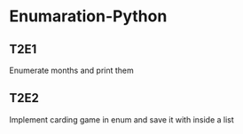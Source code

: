 # Enumaration-Python
## T2E1 
Enumerate months and print them 

## T2E2 
Implement carding game in enum and save it with inside a list